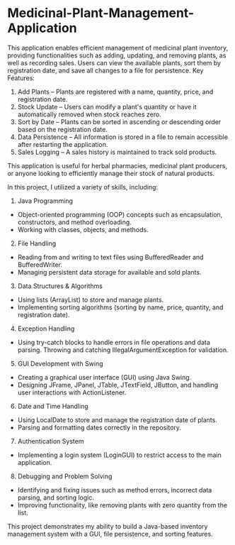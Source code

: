 # Medicinal-Plant-Management-Application
This application enables efficient management of medicinal plant inventory, providing functionalities such as adding, updating, and removing plants, as well as recording sales. Users can view the available plants, sort them by registration date, and save all changes to a file for persistence.
Key Features:
1. Add Plants – Plants are registered with a name, quantity, price, and registration date.
2. Stock Update – Users can modify a plant's quantity or have it automatically removed when stock reaches zero.
3. Sort by Date – Plants can be sorted in ascending or descending order based on the registration date.
4. Data Persistence – All information is stored in a file to remain accessible after restarting the application.
5. Sales Logging – A sales history is maintained to track sold products.

This application is useful for herbal pharmacies, medicinal plant producers, or anyone looking to efficiently manage their stock of natural products.

In this project, I utilized a variety of skills, including:
1. Java Programming
  * Object-oriented programming (OOP) concepts such as encapsulation, constructors, and method overloading.
  * Working with classes, objects, and methods.

2. File Handling
  * Reading from and writing to text files using BufferedReader and BufferedWriter.
  * Managing persistent data storage for available and sold plants.

3. Data Structures & Algorithms
  * Using lists (ArrayList) to store and manage plants.
  * Implementing sorting algorithms (sorting by name, price, quantity, and registration date).

4. Exception Handling
  * Using try-catch blocks to handle errors in file operations and data parsing.
Throwing and catching IllegalArgumentException for validation.

5. GUI Development with Swing
  * Creating a graphical user interface (GUI) using Java Swing.
  * Designing JFrame, JPanel, JTable, JTextField, JButton, and handling user interactions with ActionListener.

6. Date and Time Handling
  * Using LocalDate to store and manage the registration date of plants.
  * Parsing and formatting dates correctly in the repository.

7. Authentication System
  * Implementing a login system (LoginGUI) to restrict access to the main application.

8. Debugging and Problem Solving
  * Identifying and fixing issues such as method errors, incorrect data parsing, and sorting logic.
  * Improving functionality, like removing plants with zero quantity from the list.

This project demonstrates my ability to build a Java-based inventory management system with a GUI, file persistence, and sorting features.








